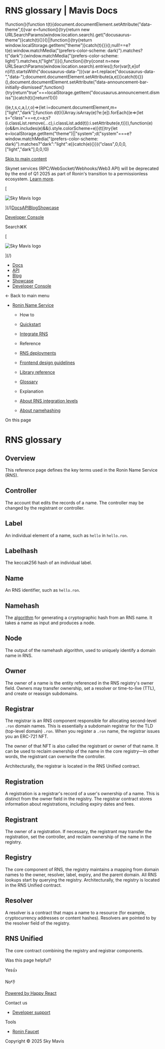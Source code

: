 # RNS glossary | Mavis Docs

!function(){function t(t){document.documentElement.setAttribute("data-theme",t)}var e=function(){try{return new URLSearchParams(window.location.search).get("docusaurus-theme")}catch(t){}}()||function(){try{return window.localStorage.getItem("theme")}catch(t){}}();null!==e?t(e):window.matchMedia("(prefers-color-scheme: dark)").matches?t("dark"):(window.matchMedia("(prefers-color-scheme: light)").matches,t("light"))}(),function(){try{const n=new URLSearchParams(window.location.search).entries();for(var\[t,e\]of n)if(t.startsWith("docusaurus-data-")){var a=t.replace("docusaurus-data-","data-");document.documentElement.setAttribute(a,e)}}catch(t){}}(),document.documentElement.setAttribute("data-announcement-bar-initially-dismissed",function(){try{return"true"===localStorage.getItem("docusaurus.announcement.dismiss")}catch(t){}return!1}())

((e,t,s,c,a,l,r,o)=>{let i=document.documentElement,m=\["light","dark"\];function d(t){(Array.isArray(e)?e:\[e\]).forEach((e=>{let s="class"===e,c=a;s?(i.classList.remove(...c),i.classList.add(t)):i.setAttribute(e,t)})),function(e){o&&m.includes(e)&&(i.style.colorScheme=e)}(t)}try{let e=localStorage.getItem("theme")||"system";d("system"===e?window.matchMedia("(prefers-color-scheme: dark)").matches?"dark":"light":e)}catch(e){}})("class",0,0,0,\["light","dark"\],0,0,!0)

[Skip to main content](#__docusaurus_skipToContent_fallback)

Skynet services (RPC/WebSocket/Webhooks/Web3 API) will be deprecated by the end of Q1 2025 as part of Ronin's transition to a permissionless ecosystem. [Learn more](/deprecation-notice).

[

![Sky Mavis logo](/img/logo-dark.png)

](/)[Docs](/)[API](/api)[Blog](/blog)[Showcase](/showcase)

[Developer Console](https://developers.skymavis.com/console/applications/)

Search⌘K

[

![Sky Mavis logo](/img/logo-dark.png)

](/)

-   [Docs](/)
-   [API](/api)
-   [Blog](/blog)
-   [Showcase](/showcase)
-   [Developer Console](https://developers.skymavis.com/console/applications/)

← Back to main menu

-   [Ronin Name Service](/ronin/rns)
    
    -   How to
        
    -   [Quickstart](/ronin/rns/guides/rns-quickstart)
    -   [Integrate RNS](/ronin/rns/guides/integrate-rns)
    -   Reference
        
    -   [RNS deployments](/ronin/rns/reference/deployments)
    -   [Frontend design guidelines](/ronin/rns/reference/frontend-guidelines)
    -   [Library reference](/ronin/rns/reference/rnsjs)
    -   [Glossary](/ronin/rns/reference/glossary)
    -   Explanation
        
    -   [About RNS integration levels](/ronin/rns/explanation/integration)
    -   [About namehashing](/ronin/rns/explanation/namehash)

On this page

# RNS glossary

## Overview[​](/ronin/rns/reference/glossary#overview "Direct link to Overview")

This reference page defines the key terms used in the Ronin Name Service (RNS).

## Controller[​](/ronin/rns/reference/glossary#controller "Direct link to Controller")

The account that edits the records of a name. The controller may be changed by the registrant or controller.

## Label[​](/ronin/rns/reference/glossary#label "Direct link to Label")

An individual element of a name, such as `hello` in `hello.ron`.

## Labelhash[​](/ronin/rns/reference/glossary#labelhash "Direct link to Labelhash")

The keccak256 hash of an individual label.

## Name[​](/ronin/rns/reference/glossary#name "Direct link to Name")

An RNS identifier, such as `hello.ron`.

## Namehash[​](/ronin/rns/reference/glossary#namehash "Direct link to Namehash")

The [algorithm](/ronin/rns/explanation/namehash) for generating a cryptographic hash from an RNS name. It takes a name as input and produces a node.

## Node[​](/ronin/rns/reference/glossary#node "Direct link to Node")

The output of the namehash algorithm, used to uniquely identify a domain name in RNS.

## Owner[​](/ronin/rns/reference/glossary#owner "Direct link to Owner")

The owner of a name is the entity referenced in the RNS registry's owner field. Owners may transfer ownership, set a resolver or time-to-live (TTL), and create or reassign subdomains.

## Registrar[​](/ronin/rns/reference/glossary#registrar "Direct link to Registrar")

The registrar is an RNS component responsible for allocating second-level `.ron` domain names. This is essentially a subdomain registrar for the TLD (top-level domain) `.ron`. When you register a `.ron` name, the registrar issues you an ERC-721 NFT.

The owner of that NFT is also called the registrant or owner of that name. It can be used to reclaim ownership of the name in the core registry—in other words, the registrant can overwrite the controller.

Architecturally, the registrar is located in the RNS Unified contract.

## Registration[​](/ronin/rns/reference/glossary#registration "Direct link to Registration")

A registration is a registrar's record of a user's ownership of a name. This is distinct from the owner field in the registry. The registrar contract stores information about registrations, including expiry dates and fees.

## Registrant[​](/ronin/rns/reference/glossary#registrant "Direct link to Registrant")

The owner of a registration. If necessary, the registrant may transfer the registration, set the controller, and reclaim ownership of the name in the registry.

## Registry[​](/ronin/rns/reference/glossary#registry "Direct link to Registry")

The core component of RNS, the registry maintains a mapping from domain names to the owner, resolver, label, expiry, and the parent domain. All RNS lookups start by querying the registry. Architecturally, the registry is located in the RNS Unified contract.

## Resolver[​](/ronin/rns/reference/glossary#resolver "Direct link to Resolver")

A resolver is a contract that maps a name to a resource (for example, cryptocurrency addresses or content hashes). Resolvers are pointed to by the resolver field of the registry.

## RNS Unified[​](/ronin/rns/reference/glossary#rns-unified "Direct link to RNS Unified")

The core contract combining the registry and registrar components.

Was this page helpful?

Yes👍

No👎

[Powered by Happy React](https://happyreact.com/?utm_source=https://docs.skymavis.com&utm_medium=widget&utm_campaign=footer)

Contact us

-   [Developer support](mailto:developersupport@skymavis.com)

Tools

-   [Ronin Faucet](https://faucet.roninchain.com/)

Copyright © 2025 Sky Mavis